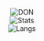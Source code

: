 <div align="center">
  <img src="https://media.giphy.com/media/v1.Y2lkPWVjZjA1ZTQ3N2NoZ2s0aWx6ZnZqMWhwYm1jYTlvcGc0Zmp6ODRkZzJqbjB1dHMxZiZlcD12MV9zdGlja2Vyc19yZWxhdGVkJmN0PXM/Lq0hQnohnU7h1dLZmD/giphy.gif" alt="DON" />
  <br/>
  <img src="https://github-readme-stats.vercel.app/api?username=lankylimbs&show_icons=true&theme=merko&card_width=450px" alt="Stats" />
  <br/>
  <img src="https://github-readme-stats.vercel.app/api/top-langs/?username=lankylimbs&layout=compact&theme=merko&card_width=450px" alt="Langs" />
</div>

